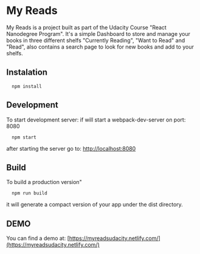 # My Reads

My Reads is a project built as part of the Udacity Course "React Nanodegree Program".
It's a simple Dashboard to store and manage your books in three different shelfs "Currently Reading", "Want to Read" and "Read",
also contains a search page to look for new books and add to your shelfs.

## Instalation

```
  npm install
```

## Development

To start development server:
if will start a webpack-dev-server on port: 8080

```
  npm start
```

after starting the server go to: [http://localhost:8080](http://localhost:8080)

## Build

To build a production version"

```
  npm run build
```

it will generate a compact version of your app under the dist directory.

## DEMO

You can find a demo at:
[https://myreadsudacity.netlify.com/](https://myreadsudacity.netlify.com/)
